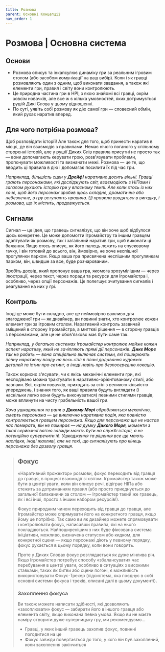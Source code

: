 ```yaml
---
title: Розмова
parent: Основні Концепції
nav_order: 1
---
```


# Розмова | Основна система

## Основи
- Розмова описує та інкапсулює динаміку гри за реальним ігровим столом (або засобом комунікації на ваш вибір). Коли і як гравці розмовляють один з одним, щоб виконати завдання, а також які елементи гри, правил і світу вони контролюють.
- Це природна частина гри в НРІ, з якою знайомі всі гравці, окрім зовсім новачків, але все ж є кілька умовностей, яких дотримується рушій Дикі Слова у цьому відношенні.
- По суті, уявіть собі розмову як дію самої гри — словесний обмін, який рухає наратив вперед.

## Для чого потрібна розмова?
Щоб розповідати історії! Але також для того, щоб принести наратив в місця, де він взаємодіє з правилами. Немає нічого поганого у спільному створенні історій, але у рушії Диких Слів правила присутні не просто так — вони допомагають керувати грою, розв'язувати проблеми, пропонувати можливості та визначати межі. Розмова — це те, що вводить ці правила в дію і допомагає посилити їх під час гри.

*Наприклад, більшість сцен у **Дрейфі** наративно досить вільні. Гравці грають персонажами, які досліджують світ, взаємодіють з НІПами і загалом рухають історію гри у власному темпі. Але коли хтось із них хоче, щоб його персонаж зробив щось складне, драматичне або небезпечне, в гру вступають правила. Ці правила вводяться в вигадку, і розмова, що їх містить, продовжується.*

## Сигнали
Сигнал — це ідея, що гравець сигналізує, що він хоче щоб відбулося щось конкретне. Це може допомогти Ігромайстру та іншим гравцям адаптувати як розмову, так і загальний наратив гри, щоб виконати ці бажання. Якщо хтось описує, як його палець лежить на спусковому гачку, і він готовий до всього, він, ймовірно, не хоче неспішної прогулянки парком. Якщо ваша гра присвячена неспішним прогулянкам парком, він, швидше за все, буде розчарованим.

Зробіть досвід, який пропонує ваша гра, якомога зрозумілішим — через ілюстрації, через текст, через поради та ресурси для Ігромайстра і, особливо, через опції персонажів. Це полегшує зчитування сигналів і реагування на них у грі.

## Контроль
Іноді це може бути складно, але це неймовірно важливо для злагодженої гри — як дизайнер, ви повинні знати, хто контролює кожен елемент гри за  ігровим столом. Наративний контроль зазвичай зміщений в сторону Ігромайстра, а миттєві рішення — в сторону гравців з персонажами, але це не обов'язково має бути саме так.

*Наприклад, у багатьох системах Ігромайстер контролює майже кожен аспект наративу, який не зачіпляють прямі дії персонажів. **Дике Море** так не робить — вона спеціально включає системи, які поширюють певну наративну владу на весь стіл в плані додавання художніх деталей та істин про сетинг, а іноді навіть про безпосередню локацію.*

Також корисно з'ясувати, чи є якісь механічні елементи гри, які несподівано можна трактувати в наративно-орієнтованому стилі, або навпаки. Всі, окрім новачків, приходять за стіл з великою кількістю упереджень, і знання того, як ваші правила будуть виглядати (і наскільки легко вони будуть виконуватися) певними стилями гравців, може вплинути на чисту грабельність вашої гри.

*Хоча ушкодження та рани в **Дикому Морі** обробляються механічно, смерть персонажа — це виключно наративна подія, яка повністю контролюється гравцем персонажа. Якщо для персонажа ще не настав час помирати, він не помирає — на думку **Дикого Моря**, моменти з такої серйозної вагою завжди мають бути на службі історії, а не потенційно суперечити їй. Ушкодження та рішення все ще мають наслідки, іноді жахливі, але не такі, що сигналізують про кінець персонажа без дозволу гравця.*


> ## Фокус
>
> «Наративний прожектор» розмови, фокус переходить від гравця до гравця, в процесі взаємодії зі світом. Ігромайстер також може бути в центрі уваги, коли він описує речі, відіграє НІПа або стежить за дотриманням правил (або просто приєднується до загальної балаканини за столом — Ігромайстер такий же гравець, як і всі інші, просто з іншим набором ресурсів!).
>
> Фокус природним чином переходить від гравця до гравця, але Ігромайстер може спрямувати його на конкретного гравця, якщо йому це потрібно. Так само ви як дизайнер можете спрямовувати і контролювати фокус, написавши правила, які на нього покладаються. Найпоширенішим з них буде фіксована система ініціативи, можливо, визначена статусом або кидком, для конкретної сцени — якщо персонажі діють у певному порядку, фокус рухається в цьому порядку, коли вони говорять.
>
> Проте у Диких Словах фокус розглядається як дуже мінлива річ. Якщо Ігромайстер потребує способу «збалансувати» час перебування в центрі уваги, особливо в ситуаціях з високими ставками, таких як битви або сцени погоні, є можливість використовувати Фокус-Трекер (підсистема, яка поєднує в собі основні системи фокуса і треків, описані далі в цьому документі).
>
> ### Захоплення фокуса
>
> Ви також можете написати здібності, які дозволяють «захоплювати» фокус — забирати його в іншого гравця або елемента світу, якщо виконана певна умова. Якщо ви не маєте наміру створити дуже суперницьку гру, ми рекомендуємо...
> - Гравці, у яких інший гравець захопив фокус, повинні погодитися на це
> - Фокус завжди повертається до того, у кого він був захоплений, коли захоплення закінчиться





